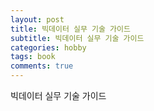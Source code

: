 ```yaml
---
layout: post
title: 빅데이터 실무 기술 가이드
subtitle: 빅데이터 실무 기술 가이드
categories: hobby
tags: book
comments: true
---
```


빅데이터 실무 기술 가이드  
